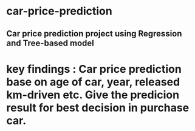# car-price-prediction
Car price prediction project using Regression and Tree-based model 
-----------------
# key findings : Car price prediction base on age of car, year, released km-driven etc. Give the predicion result for best decision in purchase car.
